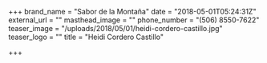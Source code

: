 +++
brand_name = "Sabor de la Montaña"
date = "2018-05-01T05:24:31Z"
external_url = ""
masthead_image = ""
phone_number = "(506) 8550-7622"
teaser_image = "/uploads/2018/05/01/heidi-cordero-castillo.jpg"
teaser_logo = ""
title = "Heidi Cordero Castillo"

+++
